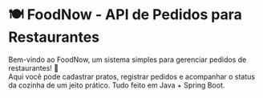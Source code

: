 
# 🍽️ FoodNow - API de Pedidos para Restaurantes


Bem-vindo ao FoodNow, um sistema simples para gerenciar pedidos de restaurantes! 🚀  
Aqui você pode cadastrar pratos, registrar pedidos e acompanhar o status da cozinha de um jeito prático. Tudo feito em Java + Spring Boot.